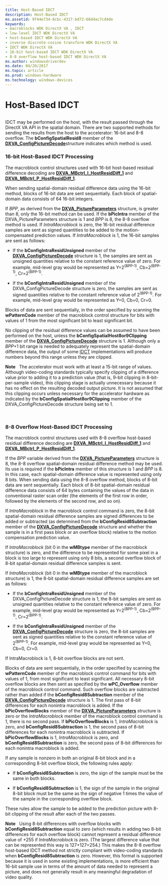 ```yaml
---
title: Host-Based IDCT
description: Host-Based IDCT
ms.assetid: 9f44e734-8cbc-4317-bd72-66d4ac7cd4de
keywords:
- macroblocks WDK DirectX VA , IDCT
- low-level IDCT WDK DirectX VA
- host-based IDCT WDK DirectX VA
- inverse discrete-cosine transform WDK DirectX VA
- IDCT WDK DirectX VA
- 16-bit host-based IDCT WDK DirectX VA
- 8-8 overflow host-based IDCT WDK DirectX VA
ms.author: windowsdriverdev
ms.date: 04/20/2017
ms.topic: article
ms.prod: windows-hardware
ms.technology: windows-devices
---
```


# Host-Based IDCT


## <span id="_host_based_idct"></span><span id="_HOST_BASED_IDCT"></span>


IDCT may be performed on the host, with the result passed through the DirectX VA API in the spatial domain. There are two supported methods for sending the results from the host to the accelerator: 16-bit and 8-8 overflow. The **bConfigSpatialResid8** member of the [**DXVA\_ConfigPictureDecode**](https://msdn.microsoft.com/library/windows/hardware/ff563133)structure indicates which method is used.

### <span id="16-bit_Host-Based_IDCT_Processing"></span><span id="16-bit_host-based_idct_processing"></span><span id="16-BIT_HOST-BASED_IDCT_PROCESSING"></span>16-bit Host-Based IDCT Processing

The macroblock control structures used with 16-bit host-based residual difference decoding are [**DXVA\_MBctrl\_I\_HostResidDiff\_1**](https://msdn.microsoft.com/library/windows/hardware/ff563983) and [**DXVA\_MBctrl\_P\_HostResidDiff\_1**](https://msdn.microsoft.com/library/windows/hardware/ff563993).

When sending spatial-domain residual difference data using the 16-bit method, blocks of 16-bit data are sent sequentially. Each block of spatial-domain data consists of 64 16-bit integers.

If *BPP*, as derived from the [**DXVA\_PictureParameters**](https://msdn.microsoft.com/library/windows/hardware/ff564012) structure, is greater than 8, only the 16-bit method can be used. If the **bPicIntra** member of the DXVA\_PictureParameters structure is 1 and *BPP* is 8, the 8-8 overflow method is used. If *IntraMacroblock* is zero, the 16-bit residual difference samples are sent as signed quantities to be added to the motion-compensated prediction values. If *IntraMacroblock* is 1, the 16-bit samples are sent as follows:

-   If the **bConfigIntraResidUnsigned** member of the [**DXVA\_ConfigPictureDecode**](https://msdn.microsoft.com/library/windows/hardware/ff563133) structure is 1, the samples are sent as unsigned quantities relative to the constant reference value of zero. For example, mid-level gray would be represented as Y=2<sup>(BPP-1)</sup>, Cb=2<sup>(BPP-1)</sup>, Cr=2<sup>(BPP-1)</sup>.

-   If the **bConfigIntraResidUnsigned** member of the DXVA\_ConfigPictureDecode structure is zero, the samples are sent as signed quantities relative to the constant reference value of 2<sup>(BPP-1)</sup>. For example, mid-level gray would be represented as Y=0, Cb=0, Cr=0.

Blocks of data are sent sequentially, in the order specified by scanning the **wPatternCode** member of the macroblock control structure for bits with values of 1 from the most significant bit to least significant bit.

No clipping of the residual difference values can be assumed to have been performed on the host, unless the **bConfigSpatialHost8or9Clipping** member of the [**DXVA\_ConfigPictureDecode**](https://msdn.microsoft.com/library/windows/hardware/ff563133) structure is 1. Although only a *BPP*+1 bit range is needed to adequately represent the spatial-domain difference data, the output of some [IDCT](low-level-idct-processing-elements.md) implementations will produce numbers beyond this range unless they are clipped.

**Note**   The accelerator must work with at least a 15-bit range of values. Although video-coding standards typically specify clipping of a difference value prior to adding it to a prediction value (that is, 9-bit clipping in 8-bit-per-sample video), this clipping stage is actually unnecessary because it has no effect on the resulting decoded output picture. It is not assumed that this clipping occurs unless necessary for the accelerator hardware as indicated by the **bConfigSpatialHost8or9Clipping** member of the DXVA\_ConfigPictureDecode structure being set to 1.

 

### <span id="8-8_Overflow_Host-Based_IDCT_Processing_"></span><span id="8-8_overflow_host-based_idct_processing_"></span><span id="8-8_OVERFLOW_HOST-BASED_IDCT_PROCESSING_"></span>8-8 Overflow Host-Based IDCT Processing

The macroblock control structures used with 8-8 overflow host-based residual difference decoding are [**DXVA\_MBctrl\_I\_HostResidDiff\_1**](https://msdn.microsoft.com/library/windows/hardware/ff563983) and [**DXVA\_MBctrl\_P\_HostResidDiff\_1**](https://msdn.microsoft.com/library/windows/hardware/ff563993).

If the *BPP* variable derived from the [**DXVA\_PictureParameters**](https://msdn.microsoft.com/library/windows/hardware/ff564012) structure is 8, the 8-8 overflow spatial-domain residual difference method may be used. Its use is required if the **bPicIntra** member of this structure is 1 and *BPP* is 8. In this case, each spatial-domain difference value is represented using only 8 bits. When sending data using the 8-8 overflow method, blocks of 8-bit data are sent sequentially. Each block of 8-bit spatial-domain residual difference data consists of 64 bytes containing the values of the data in conventional raster scan order (the elements of the first row in order, followed by the elements of the second row, and so on).

If *IntraMacroblock* in the macroblock control command is zero, the 8-bit spatial-domain residual difference samples are signed differences to be added or subtracted (as determined from the **bConfigResid8Subtraction** member of the [**DXVA\_ConfigPictureDecode**](https://msdn.microsoft.com/library/windows/hardware/ff563133) structure and whether the sample is in a first pass block or an overflow block) relative to the motion compensation prediction value.

If *IntraMacroblock* (bit 0 in the **wMBtype** member of the macroblock structure) is zero, and the difference to be represented for some pixel in a block is too large to represent using only 8 bits, a second overflow block of 8-bit spatial-domain residual difference samples is sent.

If *IntraMacroblock* (bit 0 in the **wMBtype** member of the macroblock structure) is 1, the 8-bit spatial-domain residual difference samples are set as follows:

-   If the **bConfigIntraResidUnsigned** member of the DXVA\_ConfigPictureDecode structure is 1, the 8-bit samples are sent as unsigned quantities relative to the constant reference value of zero. For example, mid-level gray would be represented as Y=2<sup>(BPP-1)</sup>, Cb=2<sup>(BPP-1)</sup>, Cr=2<sup>(BPP-1)</sup>.

-   If the **bConfigIntraResidUnsigned** member of the [**DXVA\_ConfigPictureDecode**](https://msdn.microsoft.com/library/windows/hardware/ff563133) structure is zero, the 8-bit samples are sent as signed quantities relative to the constant reference value of 2<sup>(BPP-1)</sup>. For example, mid-level gray would be represented as Y=0, Cb=0, Cr=0.

If IntraMacroblock is 1, 8-bit overflow blocks are not sent.

Blocks of data are sent sequentially, in the order specified by scanning the **wPatternCode** member of the macroblock control command for bits with values of 1, from most significant to least significant. All necessary 8-bit overflow blocks are then sent as specified by the **wPC\_Overflow** member of the macroblock control command. Such overflow blocks are subtracted rather than added if the **bConfigResid8Subtraction** member of the [**DXVA\_ConfigPictureDecode**](https://msdn.microsoft.com/library/windows/hardware/ff563133) structure is 1. The first pass of 8-bit differences for each nonintra macroblock is added. If the **bPicOverflowBlocks** member of the [**DXVA\_PictureParameters**](https://msdn.microsoft.com/library/windows/hardware/ff564012) structure is zero or the *IntraMacroblock* member of the macroblock control command is 1, there is no second pass. If **bPicOverflowBlocks** is 1, *IntraMacroblock* is zero, and **bConfigResid8Subtraction** is 1, the second pass of 8-bit differences for each nonintra macroblock is subtracted. If **bPicOverflowBlocks** is 1, *IntraMacroblock* is zero, and **bConfigResid8Subtraction** is zero, the second pass of 8-bit differences for each nonintra macroblock is added.

If any sample is nonzero in both an original 8-bit block and in a corresponding 8-bit overflow block, the following rules apply:

-   If **bConfigResid8Subtraction** is zero, the sign of the sample must be the same in both blocks.

-   If **bConfigResid8Subtraction** is 1, the sign of the sample in the original 8-bit block must be the same as the sign of negative 1 times the value of the sample in the corresponding overflow block.

These rules allow the sample to be added to the prediction picture with 8-bit clipping of the result after each of the two passes.

**Note**   Using 8-bit differences with overflow blocks with **bConfigResid8Subtraction** equal to zero (which results in adding two 8-bit differences for each overflow block) cannot represent a residual difference value of +255 if *IntraMacroblock* is zero. (The largest difference value that can be represented this way is 127+127=254.) This makes the 8-8 overflow host-based IDCT method not strictly compliant with video-coding standards when **bConfigResid8Subtraction** is zero. However, this format is supported because it is used in some existing implementations, is more efficient than 16-bit sample use in terms of the amount of data needed to represent a picture, and does not generally result in any meaningful degradation of video quality.

 

 

 





